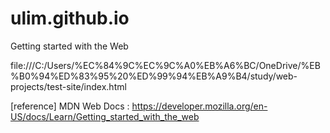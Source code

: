 # ulim.github.io

Getting started with the Web

file:///C:/Users/%EC%84%9C%EC%9C%A0%EB%A6%BC/OneDrive/%EB%B0%94%ED%83%95%20%ED%99%94%EB%A9%B4/study/web-projects/test-site/index.html

[reference]
MDN Web Docs : https://developer.mozilla.org/en-US/docs/Learn/Getting_started_with_the_web
